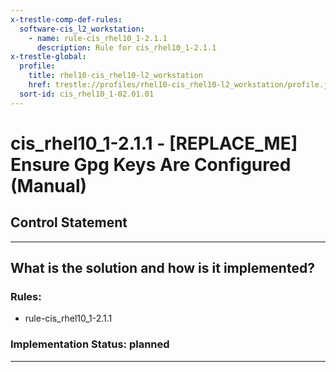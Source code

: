 ```yaml
---
x-trestle-comp-def-rules:
  software-cis_l2_workstation:
    - name: rule-cis_rhel10_1-2.1.1
      description: Rule for cis_rhel10_1-2.1.1
x-trestle-global:
  profile:
    title: rhel10-cis_rhel10-l2_workstation
    href: trestle://profiles/rhel10-cis_rhel10-l2_workstation/profile.json
  sort-id: cis_rhel10_1-02.01.01
---
```


# cis_rhel10_1-2.1.1 - \[REPLACE_ME\] Ensure Gpg Keys Are Configured (Manual)

## Control Statement

______________________________________________________________________

## What is the solution and how is it implemented?

<!-- For implementation status enter one of: implemented, partial, planned, alternative, not-applicable -->

<!-- Note that the list of rules under ### Rules: is read-only and changes will not be captured after assembly to JSON -->

<!-- Add control implementation description here for control: cis_rhel10_1-2.1.1 -->

### Rules:

  - rule-cis_rhel10_1-2.1.1

### Implementation Status: planned

______________________________________________________________________
